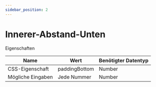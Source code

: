 ```yaml
---
sidebar_position: 2
---
```


# Innerer-Abstand-Unten

Eigenschaften

| Name              | Wert              | Benötigter Datentyp   |
| ----              | ----              | --------------------- |
| CSS-Eigenschaft   | paddingBottom    | Number           |
| Mögliche Eingaben | Jede Nummer | Number           |